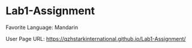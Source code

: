 # Lab1-Assignment
Favorite Language: Mandarin

User Page URL: https://qzhstarkinternational.github.io/Lab1-Assignment/

